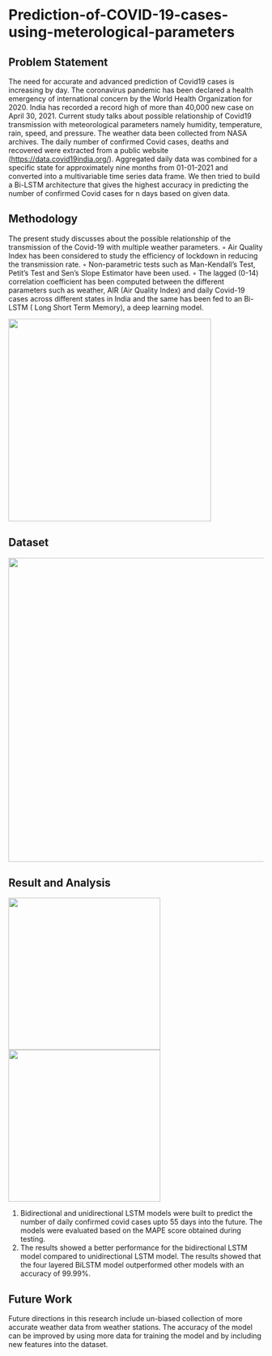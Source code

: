 # Prediction-of-COVID-19-cases-using-meterological-parameters

## Problem Statement
The need for accurate and advanced prediction of Covid19 cases is increasing by day. The coronavirus pandemic has been declared a health emergency of international concern by the World Health Organization for 2020. India has recorded a record high of more than 40,000 new case on April 30, 2021. Current study talks about possible relationship of Covid19 transmission with meteorological parameters namely humidity, temperature, rain, speed, and pressure. The weather data been collected from NASA archives. The daily number of confirmed Covid cases, deaths and recovered were extracted from a public website (https://data.covid19india.org/). Aggregated daily data was combined for a specific state for approximately nine months from 01-01-2021 and converted into a multivariable time series data frame. We then tried to build a Bi-LSTM architecture that gives the highest accuracy in predicting the number of confirmed Covid cases for n days based on given data.

## Methodology

The present study discusses about the possible relationship of the transmission of the Covid-19 with multiple weather parameters.
◦ Air Quality Index has been considered to study the efficiency of lockdown in reducing the transmission rate.
◦ Non-parametric tests such as Man-Kendall’s Test, Petit’s Test and Sen’s Slope Estimator have been used.
◦ The lagged (0-14) correlation coefficient has been computed between the different parameters such as weather, AIR (Air Quality
Index) and daily Covid-19 cases across different states in India and the same has been fed to an Bi-LSTM ( Long Short Term Memory),
a deep learning model.

<img width="400" src="https://user-images.githubusercontent.com/59830753/187105389-3948b6f3-54d7-4083-9ea7-aa88387cfd82.png">

## Dataset

<img width="600" src="https://user-images.githubusercontent.com/59830753/187105936-be6a8562-3084-4240-a978-a67a1c85f1d5.png">

## Result and Analysis

<img width="300" src="https://user-images.githubusercontent.com/59830753/187106366-fbad55f2-c000-43dc-b268-8e52f0d19e82.png">
<img width="300" src="https://user-images.githubusercontent.com/59830753/187106427-c089d3ed-bcf2-4f56-a408-d93624657380.png">



1. Bidirectional and unidirectional LSTM models were built to predict the number of daily confirmed covid cases upto 55 days into the future. The models were evaluated based on the MAPE score obtained during testing. 
2. The results showed a better performance for the bidirectional LSTM model compared to unidirectional LSTM model. The results showed that the four layered BiLSTM model outperformed other models with an accuracy of 99.99%. 

## Future Work

Future directions in this research include un-biased collection of more accurate weather data from weather stations. The accuracy of the model can be improved by using more data for training the model and by including new features into the dataset.






